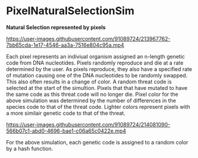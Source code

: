 # PixelNaturalSelectionSim

**Natural Selection represented by pixels**


https://user-images.githubusercontent.com/91089724/213967762-7bb65cda-1e17-4546-aa3a-7516e804c95a.mp4

Each pixel represents an indiviual organism assigned an n-length genetic code from DNA nucleotides. Pixels randomly reproduce and die at a rate determined by the user. As pixels reproduce, they also have a specified rate of mutation causing one of the DNA nucleotides to be randomly swapped. This also often results in a change of color. A random threat code is selected at the start of the simultion. Pixels that that have mutated to have the same code as this threat code will no longer die. Pixel color for the above simulation was determined by the number of differences in the species code to that of the threat code. Lighter colors represent pixels with a more similair genetic code to that of the threat.

https://user-images.githubusercontent.com/91089724/214081090-566b07c1-abd0-4696-bae1-c06a65c0422e.mp4

For the above simulation, each genetic code is assigned to a random color by a hash function. 

